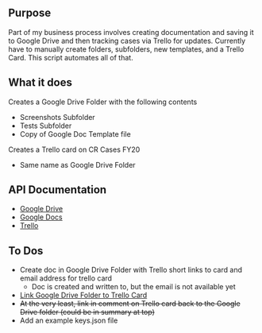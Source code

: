 ## Purpose

Part of my business process involves creating documentation and saving it to Google Drive and then tracking cases via Trello for updates. Currently have to manually create folders, subfolders, new templates, and a Trello Card. This script automates all of that. 

## What it does

Creates a Google Drive Folder with the following contents

* Screenshots Subfolder
* Tests Subfolder
* Copy of Google Doc Template file

Creates a Trello card on CR Cases FY20 

* Same name as Google Drive Folder

## API Documentation

* [Google Drive](https://developers.google.com/drive/api/v3/about-sdk)
* [Google Docs](https://developers.google.com/docs/api)
* [Trello](https://developers.trello.com/reference/)

## To Dos

* Create doc in Google Drive Folder with Trello short links to card and email address for trello card
    * Doc is created and written to, but the email is not available yet
* [Link Google Drive Folder to Trello Card](https://trello.com/power-ups/55a5d916446f517774210006/google-drive)
* ~~At the very least, link in comment on Trello card back to the Google Drive folder (could be in summary at top)~~
* Add an example keys.json file
